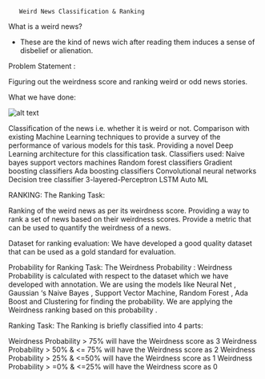        Weird News Classification & Ranking


What is a weird news?

- These are the kind of news wich after reading them induces a sense of disbelief or alienation.

Problem Statement : 

Figuring out the weirdness score and ranking weird or odd news stories.

What we have done:

![alt text](https://user-images.githubusercontent.com/24210648/32700676-4e4847f0-c7ee-11e7-8adf-b2c6d64e669e.png "Weird News Classification & Ranking")

Classification of the news i.e. whether it is weird or not.
Comparison with existing Machine Learning techniques to provide a survey of the performance of various models for this task.
Providing a novel Deep Learning architecture for this classification task.
Classifiers used:
Naive bayes
support vectors machines
Random forest classifiers
Gradient boosting classifiers
Ada boosting classifiers
Convolutional neural networks
Decision tree classifier
3-layered-Perceptron
LSTM
Auto ML

RANKING:
The Ranking Task:

Ranking of the weird news as per its weirdness score.
Providing a way to rank a set of news based on their weirdness scores.
Provide a metric that can be used to quantify the weirdness of a news.

Dataset for ranking evaluation:
We have developed a good quality dataset that can be used as a gold standard for evaluation.

Probability for Ranking Task:
The Weirdness Probability :
Weirdness Probability is calculated with respect to the dataset which we have developed with annotation.
We are using the models like Neural Net , Gaussian ‘s  Naive Bayes , Support Vector Machine, Random Forest , Ada Boost and Clustering for finding the probability.
We are applying  the Weirdness ranking based on this probability .

Ranking Task:
The Ranking is briefly classified into 4 parts:

Weirdness Probability > 75% will have the Weirdness score as 3
Weirdness Probability > 50% & <= 75% will have the Weirdness score as 2
Weirdness Probability > 25% & <=50%  will have the Weirdness score as 1
Weirdness Probability > =0% & <=25% will have the Weirdness score as 0 
